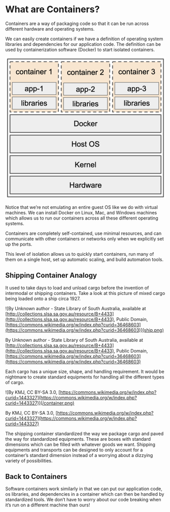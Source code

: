 # What are Containers?

Containers are a way of packaging code so that it can be run across different hardware and operating systems. 

We can easily create containers if we have a definition of operating system libraries and dependencies for our application code. The definition can be used by containerization software (Docker) to start isolated containers.

![Container diagram](diagram-1.png)

Notice that we’re not emulating an entire guest OS like we do with virtual machines. We can install Docker on Linux, Mac, and Windows machines which allows us to run our containers across all these different operating systems.

Containers are completely self-contained, use minimal resources, and can communicate with other containers or networks only when we explicitly set up the ports.

This level of isolation allows us to quickly start containers, run many of them on a single host, set up automatic scaling, and build automation tools.

## Shipping Container Analogy

It used to take days to load and unload cargo before the invention of intermodal or shipping containers. Take a look at this picture of mixed cargo being loaded onto a ship circa 1927.

![By Unknown author - State Library of South Australia, available at [http://collections.slsa.sa.gov.au/resource/B+4433](http://collections.slsa.sa.gov.au/resource/B+4433), Public Domain, [https://commons.wikimedia.org/w/index.php?curid=36468603](https://commons.wikimedia.org/w/index.php?curid=36468603)](ship.png)

By Unknown author - State Library of South Australia, available at [http://collections.slsa.sa.gov.au/resource/B+4433](http://collections.slsa.sa.gov.au/resource/B+4433), Public Domain, [https://commons.wikimedia.org/w/index.php?curid=36468603](https://commons.wikimedia.org/w/index.php?curid=36468603)

Each cargo has a unique size, shape, and handling requirement. It would be nightmare to create  standard equipments for handling all the different types of cargo. 

![By KMJ, CC BY-SA 3.0, [https://commons.wikimedia.org/w/index.php?curid=1443327](https://commons.wikimedia.org/w/index.php?curid=1443327)](/container.png)

By KMJ, CC BY-SA 3.0, [https://commons.wikimedia.org/w/index.php?curid=1443327](https://commons.wikimedia.org/w/index.php?curid=1443327)

The shipping container standardized the way we package cargo and paved the way for standardized equipments. These are boxes with standard dimensions which can be filled with whatever goods we want. Shipping equipments and transports can be designed to only account for a container’s standard dimension instead of a worrying about a dizzying variety of possibilities.

## Back to Containers

Software containers work similarly in that we can put our application code, os libraries, and dependencies in a container which can then be handled by standardized tools. We don’t have to worry about our code breaking when it’s run on a different machine than ours!